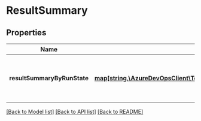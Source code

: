 # ResultSummary

## Properties
Name | Type | Description | Notes
------------ | ------------- | ------------- | -------------
**resultSummaryByRunState** | [**map[string,\AzureDevOpsClient\TestResults\AzureDevOpsClient\TestResults\Model\ResultsSummaryByOutcome]**](ResultsSummaryByOutcome.md) | Result summary of pipeline, group by TestRun state. | [optional] 

[[Back to Model list]](../README.md#documentation-for-models) [[Back to API list]](../README.md#documentation-for-api-endpoints) [[Back to README]](../README.md)



